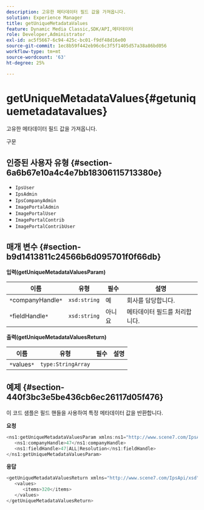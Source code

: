 ```yaml
---
description: 고유한 메타데이터 필드 값을 가져옵니다.
solution: Experience Manager
title: getUniqueMetadataValues
feature: Dynamic Media Classic,SDK/API,메타데이터
role: Developer,Administrator
exl-id: ac5f5667-6c94-425c-bc01-f9df48d16e00
source-git-commit: 1ec8b59f442eb96c6c3f5f1405d57a38a86bd056
workflow-type: tm+mt
source-wordcount: '63'
ht-degree: 25%

---
```


# getUniqueMetadataValues{#getuniquemetadatavalues}

고유한 메타데이터 필드 값을 가져옵니다.

구문

## 인증된 사용자 유형 {#section-6a6b67e10a4c4e7bb18306115713380e}

* `IpsUser`
* `IpsAdmin`
* `IpsCompanyAdmin`
* `ImagePortalAdmin`
* `ImagePortalUser`
* `ImagePortalContrib`
* `ImagePortalContribUser`

## 매개 변수 {#section-b9d1413811c24566b6d095701f0f66db}

**입력(getUniqueMetadataValuesParam)**

| 이름 | 유형 | 필수 | 설명 |
|---|---|---|---|
| `*`companyHandle`*` | `xsd:string` | 예 | 회사를 담당합니다. |
| `*`fieldHandle`*` | `xsd:string` | 아니요 | 메타데이터 필드를 처리합니다. |

**출력(getUniqueMetadataValuesReturn)**

| 이름 | 유형 | 필수 | 설명 |
|---|---|---|---|
| `*`values`*` | `type:StringArray` |  |  |

## 예제 {#section-440f3bc3e5be436cb6ec26117d05f476}

이 코드 샘플은 필드 핸들을 사용하여 특정 메타데이터 값을 반환합니다.

**요청**

```java
<ns1:getUniqueMetadataValuesParam xmlns:ns1="http://www.scene7.com/IpsApi/xsd">
   <ns1:companyHandle>47</ns1:companyHandle>
   <ns1:fieldHandle>47|ALL|Resolution</ns1:fieldHandle>
</ns1:getUniqueMetadataValuesParam>
```

**응답**

```java
<getUniqueMetadataValuesReturn xmlns="http://www.scene7.com/IpsApi/xsd">
   <values>
      <items>320</items>
   </values>
</getUniqueMetadataValuesReturn>
```
